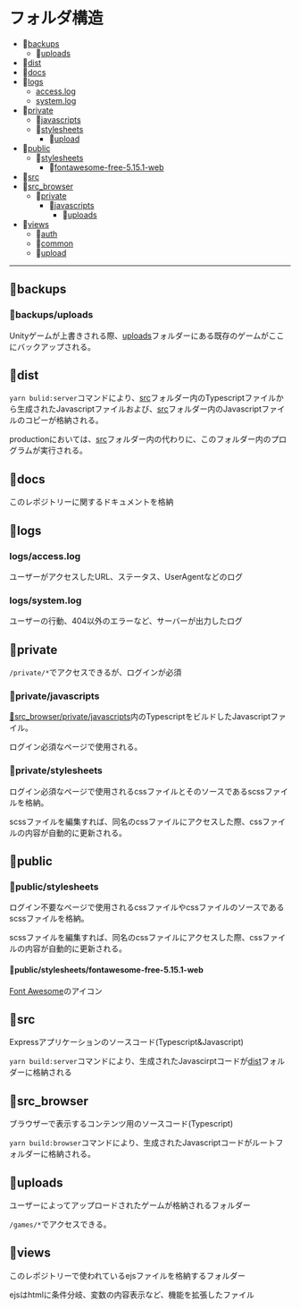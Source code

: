 # フォルダ構造

- 📁[backups](#📁backups)  
  - 📁[uploads](#📁backups/uploads)  
- 📁[dist](#📁dist)  
- 📁[docs](#📁docs)  
- 📁[logs](#📁logs)  
  - [access.log](#logs/access.log)  
  - [system.log](#logs/system.log)  
- 📁[private](#📁private)  
  - 📁[javascripts](#📁private/javascripts)  
  - 📁[stylesheets](#📁private/stylesheets)  
    - 📁[upload](#📁private/stylesheets/upload)  
- 📁[public](#📁public)  
  - 📁[stylesheets](#📁public/stylesheets)  
    - 📁[fontawesome-free-5.15.1-web](#📁public/stylesheets/fontawesome-free-5.15.1-web)  
- 📁[src](#📁src)  
- 📁[src_browser](#📁src_browser)  
  - 📁[private](#📁src_browser/private)  
    - 📁[javascripts](#📁src_browser/private/javascripts)  
      - 📁[uploads](#📁uploads)  
- 📁[views](#📁views)  
  - 📁[auth](#📁views/auth)  
  - 📁[common](#📁views/common)  
  - 📁[upload](#📁views/upload)  

---

## 📁backups

### 📁backups/uploads

Unityゲームが上書きされる際、[uploads](#📁uploads)フォルダーにある既存のゲームがここにバックアップされる。

## 📁dist

`yarn bulid:server`コマンドにより、[src](#📁src)フォルダー内のTypescriptファイルから生成されたJavascriptファイルおよび、[src](#📁src)フォルダー内のJavascriptファイルのコピーが格納される。

productionにおいては、[src](#📁src)フォルダー内の代わりに、このフォルダー内のプログラムが実行される。

## 📁docs

このレポジトリーに関するドキュメントを格納

## 📁logs

### logs/access.log

ユーザーがアクセスしたURL、ステータス、UserAgentなどのログ

### logs/system.log

ユーザーの行動、404以外のエラーなど、サーバーが出力したログ

## 📁private

`/private/*`でアクセスできるが、ログインが必須

### 📁private/javascripts

[📁src_browser/private/javascripts](📁src_browser/private/javascripts)内のTypescriptをビルドしたJavascriptファイル。

ログイン必須なページで使用される。

### 📁private/stylesheets

ログイン必須なページで使用されるcssファイルとそのソースであるscssファイルを格納。

scssファイルを編集すれば、同名のcssファイルにアクセスした際、cssファイルの内容が自動的に更新される。

## 📁public

### 📁public/stylesheets

ログイン不要なページで使用されるcssファイルやcssファイルのソースであるscssファイルを格納。

scssファイルを編集すれば、同名のcssファイルにアクセスした際、cssファイルの内容が自動的に更新される。

#### 📁public/stylesheets/fontawesome-free-5.15.1-web

[Font Awesome](https://fontawesome.com/)のアイコン

## 📁src

Expressアプリケーションのソースコード(Typescript&Javascript)

`yarn build:server`コマンドにより、生成されたJavascirptコードが[dist](#dist)フォルダーに格納される

## 📁src_browser

ブラウザーで表示するコンテンツ用のソースコード(Typescript)

`yarn build:browser`コマンドにより、生成されたJavascriptコードがルートフォルダーに格納される。

## 📁uploads

ユーザーによってアップロードされたゲームが格納されるフォルダー

`/games/*`でアクセスできる。

## 📁views

このレポジトリーで使われているejsファイルを格納するフォルダー

ejsはhtmlに条件分岐、変数の内容表示など、機能を拡張したファイル
